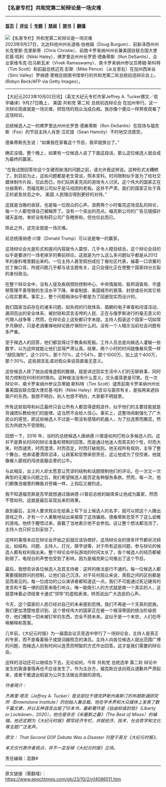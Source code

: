 ### 【名家专栏】共和党第二轮辩论是一场灾难

---

#### [首页](../../../..?n14086511) &nbsp;|&nbsp; [评论](../../../../../epoch-comment?n14086511) &nbsp;|&nbsp; [专题](../../../../../epoch-special?n14086511) &nbsp;|&nbsp; [禁闻](../../../../../epoch-news?n14086511) &nbsp;|&nbsp; [禁书](../../../../../books?n14086511) &nbsp;|&nbsp; [翻墙](https://github.com/gfw-breaker/nogfw/blob/master/README.md?n14086511)


<div><img alt="【名家专栏】共和党第二轮辩论是一场灾难" class="attachment-djy_600_400 size-djy_600_400 wp-post-image" src="https://i.epochtimes.com/assets/uploads/2023/10/id14086577-GettyImages-1694241751-600x400.jpg"/>
<div class="caption">
 2023年9月27日，北达科他州州长道格‧伯格姆（Doug Burgum）、前新泽西州州长克里斯‧克里斯蒂（Chris Christie）、前南卡罗来纳州州长兼美国驻联合国大使尼基·哈利（Nikki Haley）、佛罗里达州州长罗恩‧德桑蒂斯（Ron DeSantis）、企业家维韦克·拉马斯瓦米（Vivek Ramaswamy）、南卡罗来纳州参议员蒂姆·斯科特（Tim Scott）和前副总统迈克‧彭斯（Mike Pence）（从左至右）在加州西米谷（Simi Valley）罗纳德‧里根总统图书馆举行的共和党第二轮总统初选辩论会上。(Robyn Beck/AFP via Getty Images）。
</div></div><hr/><div class="post_content" id="artbody" itemprop="articleBody">
 <!-- article content begin -->
 <p>
  【大纪元2023年10月02日讯】（英文大纪元专栏作家Jeffrey A. Tucker撰文／信宇编译）9月27日晚上，
  <ok href="https://www.epochtimes.com/gb/tag/%E7%BE%8E%E5%9B%BD.html">
   美国
  </ok>
  <ok href="https://www.epochtimes.com/gb/tag/%E5%85%B1%E5%92%8C%E5%85%9A.html">
   共和党
  </ok>
  <ok href="https://www.epochtimes.com/gb/tag/%E7%AC%AC%E4%BA%8C%E8%BD%AE.html">
   第二轮
  </ok>
  <ok href="https://www.epochtimes.com/gb/tag/%E6%80%BB%E7%BB%9F%E5%88%9D%E9%80%89%E8%BE%A9%E8%AE%BA%E4%BC%9A.html">
   总统初选辩论会
  </ok>
  在加州举行。这一次辩论简直就是一场灾难，把现场的观众当成白痴。我亦像个傻瓜一样熬夜观看了这场辩论。
 </p>
 <p>
  总统候选人之一的佛罗里达州州长罗恩‧德桑蒂斯（Ron DeSantis）在现场与福克斯（Fox）的节目主持人肖恩‧汉尼提（Sean Hannity）不时地交流感受。
 </p>
 <p>
  德桑蒂斯先生说：“如果我在家看这个节目，我早就换台了。”
 </p>
 <p>
  确实没错。整个晚上，如果有一位候选人说了下面这段话，那么这位候选人就会成为最终的赢家。
 </p>
 <p>
  “在我试图回答你这个生硬而肤浅的问题之前，请允许我这样说。这种形式太糟糕了。到目前为止，这些问题都是老生常谈，照本宣科。时间限制似乎是为了给社交媒体制作片段，仅此而已。你们玩转麦克风的游戏令人讨厌。这个伟大的国家正在分崩离析，而福克斯公司似乎是马戏团的老板。这并不严肃。我们的国家正处于真正的紧急状态之中。
  <ok href="https://www.epochtimes.com/gb/tag/%E7%BE%8E%E5%9B%BD.html">
   美国
  </ok>
  人民理应得到更好的对待。”
 </p>
 <p>
  这就是当晚的收获，也是每一位观众的心声。浪费两个小时看完这场混乱的辩论，每一个人都觉得自己被糊弄了。没有一个突出的亮点。福克斯公司的广告见缝插针铺天盖地，幸好没有制药公司广告瞎掺和，但也仅此而已。
 </p>
 <p>
  除此之外，这完全就是一场灾难。
 </p>
 <p>
  前总统唐纳德‧川普（Donald Trump）可以说是唯一的赢家。
 </p>
 <p>
  这场辩论会光是形式和提问内容就令人震惊，几乎令人瞠目结舌。这个辩论会目的似乎是要进行一场老掉牙的赛前辩论。这就是为什么这么多问题似乎都是从2012年的废料堆里翻出来的。一位主持人甚至假扮成拉丁裔社区代表，操着一口浓重的拉丁裔口音，所提问题几乎都与该主题有关，这只会强化正在使整个国家四分五裂的身份政治。
 </p>
 <p>
  在整个辩论会中，没有人提及疾病预防控制中心、中央情报局、联邦调查局、华盛顿管理不善导致的生活水平下降、审查制度、美国城市的衰落、封锁或任何其它核心现实要素。事实上，整个问题板块似乎都是为了回避现实而设计的。
 </p>
 <p>
  我们国家当前存在的诸多问题，如失控的行政体系、猖獗的电子审查和间谍活动、漏洞百出的安全体系、被封锁和谎言击垮的人民、正在与俄罗斯进行的毫无意义的代理人战争等；然而，在辩论会上这些都只字未提。主持人假装这个国家一切如常岁月静好，只是老调重弹地辩论医疗保险什么的。没有一个人暗示当前社会问题有多严重。
 </p>
 <p>
  至于候选人的回答，他们都显得过于教条和死板。工作人员总是向候选人灌输一些数字，以为这样就能让他们显得严肃认真。结果，两个小时的时间就像暴风雪一样 “胡侃海吹”。这个20%，那个70%，这个54%，那个1000万，加上这个400万，那个30%。这些胡言乱语对观众来说简直毫无意义。
 </p>
 <p>
  这些候选人除了抛出成堆虚假的数据，就是讲述现实生活中人们的无聊轶事，同时努力控制在60秒的时限内。这种做法没有什么意义。交头接耳更是可笑。在一次辩论中，南卡罗来纳州参议员蒂姆‧斯科特（Tim Scott）谴责前南卡罗来纳州州长兼美国驻联合国大使尼基‧哈利（Nikki Haley）的言论与窗帘有关，是指用来遮挡窗户的东西。我想不明白，别人也想不明白，大家都不明就里。
 </p>
 <p>
  所有这些指导和纠正最终只会让所有人都显得虚假造作，似乎他们的主要技能就是背诵团队教给他们的旋律。这当然不会给人信心。事实上，这整场闹剧强化了广大民众的感觉，即这些候选人不过是一帮没有感情的机器人，为了拉选票而撒谎，然后为所欲为不受限制。
 </p>
 <p>
  回想一下，2016 年，当时的总统候选人唐纳德‧川普是如何打败众多候选人的。这并不是靠长时间的辩论准备和预制的回答。而是通过他迷人而真实的个性，时而大笑，时而谴责，时而澄清，时而否定，时而打破规则。他无视所有规则，主导了整个舞台。他承诺要清除沼泽，让政客和官僚承担责任，这让他成为了佼佼者。他就像被人鄙视的闯进瓷器店里的公牛。
 </p>
 <p>
  与此相反，台上的人却太愿意让荒谬的结构和话题限制他们的评论。在一次又一次典型的无厘头问题之后，我们希望候选人能否定各种服务条款。然而，每一次，他们都像池塘里的鳟鱼对苍蝇一样，上钩后又被钓走。
 </p>
 <p>
  我不知道福克斯是否早就想通过唐纳德‧川普前总统的缺席来让他成为赢家，然而不管如何，这就是最后呈现出来的效果。
 </p>
 <p>
  直到最后，主持人要求观众在纸条上写下台上候选人的名字，就可以把这个人踢出游戏之外，才有一个人勇敢地站出来揭穿了这场骗局。德桑蒂斯忍受不了这么幼稚的游戏。他终于醒悟过来，直截了当地表示他不会参加。这让整个想法都泡汤了，主持人也只好立刻妥协了。
 </p>
 <p>
  这样的事情本应在辩论会开始之前就应该协商好。这场辩论会的很多环节都状况频出，如结构、问题、主持人、灯光、猜字谜等，对于所有这些问题，参与辩论的候选人都有权利指出来。整个辩论会中玩游戏的时间太长了，各个候选人的经历都被削弱了。电视台的声誉也受到了影响，因为是福克斯公司推出了这个节目。
 </p>
 <p>
  最后，我想告诉各位候选人及其支持者：这样的做法是行不通的。每一位候选人都需要摆脱顾问的控制，让他们自己沉浮。对于任何观众来说，真假之间的区别都是显而易见的。每一位成功的公众演讲者都知道这一点。我们不可能通过死记硬背的发言和千篇一律的回答来吸引听众。唯一能吸引人的方式就是做一个真实的人，这就意味着必须结束卡通式“领导”的虚假表演，转而说出广大选民的心声。
 </p>
 <p>
  今天，这个国家的人民已经对自己的未来感到恐惧。我们不再是一个天真的民族。我们更加清楚地意识到，这个曾经伟大的国家正在被一个根深蒂固的统治阶级掠夺，他们攫取一切未被钉牢的东西，完全不顾未来。这似乎是一个末世，人们在呼唤解释和答案。
 </p>
 <p>
  几年前，《大纪元时报》为一届国会议员竞选中举行了一场辩论会，主持人是真正的专家，而不是看着稿子或提词器照念的演员。主持人向各位候选人提出范围广博的问题，而候选人则有时间以连贯而明智的方式作出回答。这才是我们需要的辩论会。
 </p>
 <p>
  这样的活动还可以继续办下去。无论如何，今年
  <ok href="https://www.epochtimes.com/gb/tag/%E5%85%B1%E5%92%8C%E5%85%9A.html">
   共和党
  </ok>
  总统选举
  <ok href="https://www.epochtimes.com/gb/tag/%E7%AC%AC%E4%BA%8C%E8%BD%AE.html">
   第二轮
  </ok>
  辩论中发生的离谱事情再也不应该发生了。作为主办方，福克斯应该向观众道歉并严肃起来，或者干脆退出假装为公共生活做出贡献的游戏。
 </p>
 <p>
  <em>
   作者简介：
  </em>
 </p>
 <p>
  <em>
   杰弗里·塔克（Jeffrey A. Tucker）是总部位于德克萨斯州奥斯汀的布朗斯通研究所（Brownstone Institute）的创始人兼总裁。他在学术界和大众媒体上发表了数千篇文章，并以五种语言出版了10本书，最新著作是《自由抑或封锁》（Liberty or Lockdown，2020）。他也是杂志《米塞斯之最》（The Best of Mises）的编辑。他还定期为《大纪元时报》撰写经济专栏，并就经济、技术、社会哲学和文化等主题广泛发声。
  </em>
 </p>
 <p>
  <em>
   原文：
   <ok href="https://www.theepochtimes.com/opinion/that-second-gop-debate-was-a-disaster-5500287" rel="noopener noreferrer" target="_blank">
    That Second GOP Debate Was a Disaster
   </ok>
   刊登于英文《大纪元时报》。
  </em>
 </p>
 <p>
  <em>
   本文仅代表作者观点，并不一定反映《大纪元时报》立场。
  </em>
 </p>
 <p>
  责任编辑：高静#
 </p>
 <!-- article content end -->
 <div id="below_article_ad">
 </div>
</div>


---

原文链接（需翻墙）：https://www.epochtimes.com/gb/23/10/2/n14086511.htm